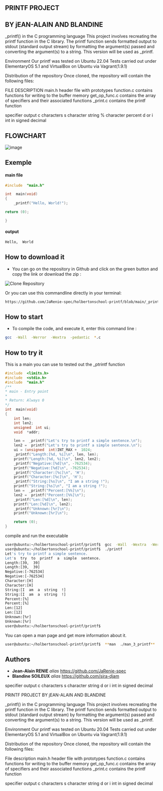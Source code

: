 




## PRINTF PROJECT
## BY jEAN-ALAIN AND BLANDINE




_printf() in the C programming language
This project involves recreating the printf function in the C library. The printf function sends formatted output to stdout (standard output stream) by formatting the argument(s) passed and converting the argument(s) to a string. This version will be used as _printf.



Environment
Our printf was tested on Ubuntu 22.04 Tests carried out under ElementaryOS 5.1 and VirtualBox on Ubuntu via Vagrant(1.9.1)


Distribution of the repository
Once cloned, the repository will contain the following files:



FILE		 DESCRIPTION
main.h 		 header file with prototypes
function.c	 contains functions for writing to the buffer memory
get_op_func.c	 contains the array of specifiers and their associated functions
_print.c	 contains the printf function


specifier output
c characters
s character string
% character percent
d or i int in signed decimal


## FLOWCHART

![image](https://github.com/user-attachments/assets/e5958fe2-d9a0-494f-9458-47601bd2f5fc)

## Exemple

#### main file
```c
#include  "main.h"

int  main(void)
{
    _printf("Hello, World!");

return (0);

}
```

#### output

```sh
Hello,  World
```

## How to download it

- You can go on the repository in Github and click on the green button and copy the link or download the zip :

![Clone Repository](https://i.imgur.com/XEOAhWQ.png)

Or you can use this commandline directly in your terminal:

```Bash
https://github.com/JaRenie-spec/holbertonschool-printf/blob/main/_printf.c
```

## How to start

- To compile the code, and execute it, enter this command line :

```Bash
gcc  -Wall  -Werror  -Wextra  -pedantic  *.c
```

## How to try it
This is a main you can use to tested out the _ptrintf function

```C
#include  <limits.h>
#include  <stdio.h>
#include  "main.h"
/**
* main - Entry point
*
* Return: Always 0
*/
int  main(void)
{
    int len;
    int len2;
    unsigned  int ui;
    void  *addr;

    len =  _printf("Let's try to printf a simple sentence.\n");
    len2 =  printf("Let's try to printf a simple sentence.\n");
    ui = (unsigned  int)INT_MAX +  1024;
    _printf("Length:[%d, %i]\n", len, len);
    printf("Length:[%d, %i]\n", len2, len2);
    _printf("Negative:[%d]\n", -762534);
    printf("Negative:[%d]\n", -762534);
    _printf("Character:[%c]\n", 'H');
    printf("Character:[%c]\n", 'H');
    _printf("String:[%s]\n", "I am a string !");
    printf("String:[%s]\n", "I am a string !");
    len =  _printf("Percent:[%%]\n");
    len2 =  printf("Percent:[%%]\n");
    _printf("Len:[%d]\n", len);
    printf("Len:[%d]\n", len2);
    _printf("Unknown:[%r]\n");
    printf("Unknown:[%r]\n");

    return (0);
}
```
compile and run the executable

```Bash
user@ubuntu:~/holbertonschool-printf/printf$  gcc  -Wall  -Wextra  -Werror  -pedantic  -Wno-format  *.c
user@ubuntu:~/holbertonschool-printf/printf$  ./printf
Let's try to printf a simple sentence.
Let's  try  to  printf  a  simple  sentence.
Length:[39,  39]
Length:[39,  39]
Negative:[-762534]
Negative:[-762534]
Character:[H]
Character:[H]
String:[I  am  a  string  !]
String:[I  am  a  string  !]
Percent:[%]
Percent:[%]
Len:[12]
Len:[12]
Unknown:[%r]
Unknown:[%r]
user@ubuntu:~/holbertonschool-printf/printf$
```

You can open a man page and get more information about it.

```Bash
user@ubuntu:~/holbertonschool-printf/printf$  **man  ./man_3_printf**
```

## Authors

*  **Jean-Alain RENIE**  _alias_ https://github.com/JaRenie-spec
*  **Blandine SOILEUX**  _alias_ https://github.com/sira-djam



























































specifier output
c characters
s character string
d or i int in signed decimal



PRINTF PROJECT
BY jEAN-ALAIN AND BLANDINE


_printf() in the C programming language
This project involves recreating the printf function in the C library. The printf function sends formatted output to stdout (standard output stream) by formatting the argument(s) passed and converting the argument(s) to a string. This version will be used as _printf.


Environment
Our printf was tested on Ubuntu 20.04 Tests carried out under ElementaryOS 5.1 and VirtualBox on Ubuntu via Vagrant(1.9.1)


Distribution of the repository
Once cloned, the repository will contain the following files:


File description
main.h header file with prototypes
function.c contains functions for writing to the buffer memory
get_op_func.c contains the array of specifiers and their associated functions
_print.c contains the printf function


specifier output
c characters
s character string
d or i int in signed decimal















